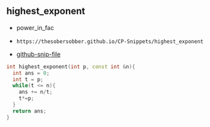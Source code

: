 
## highest_exponent

- power_in_fac
- ```
  https://thesobersobber.github.io/CP-Snippets/highest_exponent
  ```
- [github-snip-file](https://github.com/theSoberSobber/CP-Snippets/blob/main/snippets.json#L1387)

```cpp
int highest_exponent(int p, const int &n){
  int ans = 0;
  int t = p;
  while(t <= n){
    ans += n/t;
    t*=p;
  }
  return ans;
}
```
